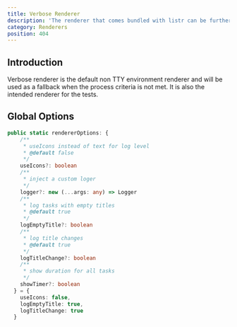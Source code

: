 ```yaml
---
title: Verbose Renderer
description: 'The renderer that comes bundled with listr can be further customized.'
category: Renderers
position: 404
---
```


## Introduction

Verbose renderer is the default non TTY environment renderer and will be used as a fallback when the process criteria is not met. It is also the intended renderer for the tests.

## Global Options

```typescript
public static rendererOptions: {
    /**
     * useIcons instead of text for log level
     * @default false
     */
    useIcons?: boolean
    /**
     * inject a custom loger
     */
    logger?: new (...args: any) => Logger
    /**
     * log tasks with empty titles
     * @default true
     */
    logEmptyTitle?: boolean
    /**
     * log title changes
     * @default true
     */
    logTitleChange?: boolean
    /**
     * show duration for all tasks
     */
    showTimer?: boolean
  } = {
    useIcons: false,
    logEmptyTitle: true,
    logTitleChange: true
  }
```
